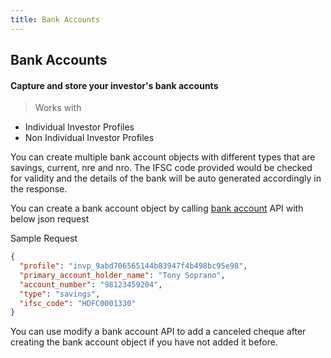 ```yaml
---
title: Bank Accounts
---
```

## Bank Accounts
#### Capture and store your investor's bank accounts

>Works with
- Individual Investor Profiles
- Non Individual Investor Profiles

You can create multiple bank account objects with different types that are savings, current, nre and nro. The IFSC code provided would be checked for validity and the details of the bank will be auto generated accordingly in the response.

You can create a bank account object by calling [bank account](https://fintechprimitives.com/docs/api/#bank-accounts) API with below json request

Sample Request
```json
{
  "profile": "invp_9abd706565144b83947f4b498bc95e98",
  "primary_account_holder_name": "Tony Soprano",
  "account_number": "98123459204",
  "type": "savings",
  "ifsc_code": "HDFC0001330"
}
```

You can use modify a bank account API to  add a canceled cheque after creating the bank account object if you have not added it before. 
